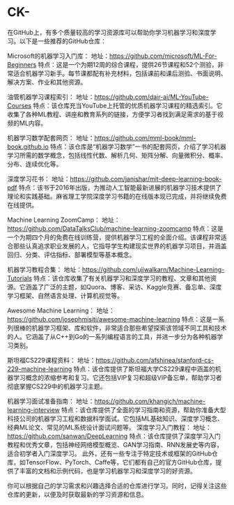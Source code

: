 # CK-
在GitHub上，有多个质量较高的学习资源库可以帮助你学习机器学习和深度学习。以下是一些推荐的GitHub仓库：

Microsoft的机器学习入门库：
地址：https://github.com/microsoft/ML-For-Beginners
特点：这是一个为期12周的综合课程，提供26节课程和52个测验，非常适合机器学习新手。每节课都配有补充材料，包括课前和课后测验、书面说明、解决方案、作业和其他资源。

油管机器学习课程索引：
地址：https://github.com/dair-ai/ML-YouTube-Courses
特点：该仓库充当YouTube上托管的优质机器学习课程的精选索引。它收集了各种ML教程、讲座和教育系列的链接，方便学习者找到满足需求的基于视频的ML内容。

机器学习数学配套网页：
地址：https://github.com/mml-book/mml-book.github.io
特点：该仓库是“机器学习数学”一书的配套网页，介绍了学习机器学习所需的数学概念，包括线性代数、解析几何、矩阵分解、向量微积分、概率、分布、连续优化等。

深度学习花书：
地址：https://github.com/janishar/mit-deep-learning-book-pdf
特点：该书于2016年出版，为推动人工智能最新进展的机器学习技术提供了理论和实践基础。麻省理工学院深度学习书籍的在线版本现已完成，并将继续免费在线提供。

Machine Learning ZoomCamp：
地址：https://github.com/DataTalksClub/machine-learning-zoomcamp
特点：这是一个为期四个月的免费在线训练营，提供机器学习工程的全面介绍。该课程非常适合那些认真追求职业发展的人，它指导学生构建现实世界的机器学习项目，并涵盖回归、分类、评估指标、部署模型等基本概念。

机器学习教程合集：
地址：https://github.com/ujjwalkarn/Machine-Learning-Tutorials
特点：该仓库收集了有关机器学习和深度学习的教程、文章和其他资源。它涵盖了广泛的主题，如Quora、博客、采访、Kaggle竞赛、备忘单、深度学习框架、自然语言处理、计算机视觉等。

Awesome Machine Learning：
地址：https://github.com/josephmisiti/awesome-machine-learning
特点：这是一系列很棒的机器学习框架、库和软件，非常适合那些希望探索该领域不同工具和技术的人。它涵盖了从C++到Go的一系列编程语言的工具，并进一步分为各种机器学习类别。

斯坦福CS229课程资料：
地址：https://github.com/afshinea/stanford-cs-229-machine-learning
特点：该仓库提供了斯坦福大学CS229课程中涵盖的机器学习概念的浓缩参考和复习。它还包括VIP复习和超级VIP备忘单，帮助学习者彻底掌握CS229中的机器学习主题。

机器学习面试准备指南：
地址：https://github.com/khangich/machine-learning-interview
特点：该仓库提供了全面的学习指南和资源，帮助你准备大型科技公司的机器学习工程和数据科学面试。它包括ML基础知识、深度学习概念、经典ML论文、常见的ML系统设计面试问题等。
深度学习入门教程：
地址：https://github.com/sanwan/DeepLearning
特点：该仓库提供了深度学习入门教程和优秀文章，包括神经网络模型概览、GAN学习指南、RNN发展史等内容，适合初学者入门深度学习。
此外，还有一些专注于特定技术或框架的GitHub仓库，如TensorFlow、PyTorch、Caffe等，它们都有自己的官方GitHub仓库，提供了丰富的文档和示例代码，也是学习机器学习和深度学习的好资源。

你可以根据自己的学习需求和兴趣选择合适的仓库进行学习。同时，记得关注这些仓库的更新，以便及时获取最新的学习资源和信息。
